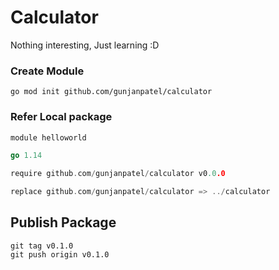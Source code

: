# Calculator
Nothing interesting, Just learning :D

### Create Module
```shell
go mod init github.com/gunjanpatel/calculator
```

### Refer Local package
```go
module helloworld

go 1.14

require github.com/gunjanpatel/calculator v0.0.0

replace github.com/gunjanpatel/calculator => ../calculator
```

## Publish Package

```shell
git tag v0.1.0
git push origin v0.1.0
```